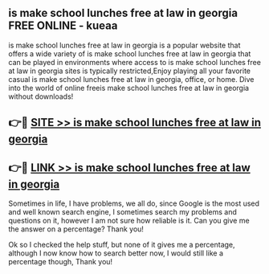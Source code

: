 ## is make school lunches free at law in georgia FREE ONLINE - kueaa

is make school lunches free at law in georgia is a popular website that offers a wide variety of is make school lunches free at law in georgia that can be played in environments where access to is make school lunches free at law in georgia sites is typically restricted,Enjoy playing all your favorite casual is make school lunches free at law in georgia, office, or home. Dive into the world of online freeis make school lunches free at law in georgia without downloads!

## 👉🔴 [SITE >> is make school lunches free at law in georgia](http://news.freeplayer.one?title=is_make_school_lunches_free_at_law_in_georgia&ref=FRRE)

## 👉🔴 [LINK >> is make school lunches free at law in georgia](http://news.freeplayer.one?title=is_make_school_lunches_free_at_law_in_georgia&ref=FREE)

Sometimes in life, I have problems, we all do, since Google is the most used and well known search engine, I sometimes search my problems and questions on it, however I am not sure how reliable is it. Can you give me the answer on a percentage? Thank you!

Ok so I checked the help stuff, but none of it gives me a percentage, although I now know how to search better now, I would still like a percentage though, Thank you!